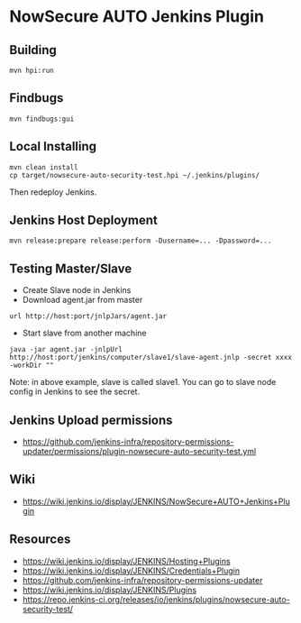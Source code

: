# NowSecure AUTO Jenkins Plugin

## Building
```
mvn hpi:run
```

## Findbugs
```
mvn findbugs:gui
```

## Local Installing
```
mvn clean install
cp target/nowsecure-auto-security-test.hpi ~/.jenkins/plugins/
```
Then redeploy Jenkins.

## Jenkins Host Deployment
```
mvn release:prepare release:perform -Dusername=... -Dpassword=...
```

## Testing Master/Slave
- Create Slave node in Jenkins
- Download agent.jar from master
```
url http://host:port/jnlpJars/agent.jar
```
- Start slave from another machine
```
java -jar agent.jar -jnlpUrl http://host:port/jenkins/computer/slave1/slave-agent.jnlp -secret xxxx -workDir ""
```
Note: in above example, slave is called slave1. You can go to slave node config in Jenkins to see the secret.

## Jenkins Upload permissions
- https://github.com/jenkins-infra/repository-permissions-updater/permissions/plugin-nowsecure-auto-security-test.yml

## Wiki
- https://wiki.jenkins.io/display/JENKINS/NowSecure+AUTO+Jenkins+Plugin


## Resources
- https://wiki.jenkins.io/display/JENKINS/Hosting+Plugins
- https://wiki.jenkins.io/display/JENKINS/Credentials+Plugin
- https://github.com/jenkins-infra/repository-permissions-updater
- https://wiki.jenkins.io/display/JENKINS/Plugins
- https://repo.jenkins-ci.org/releases/io/jenkins/plugins/nowsecure-auto-security-test/
